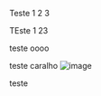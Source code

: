 Teste 1 2 3

TEste 1 23

teste oooo

teste caralho
![image](https://github.com/user-attachments/assets/79f64b43-21d2-403d-b905-e8e5873cfe79)

teste


